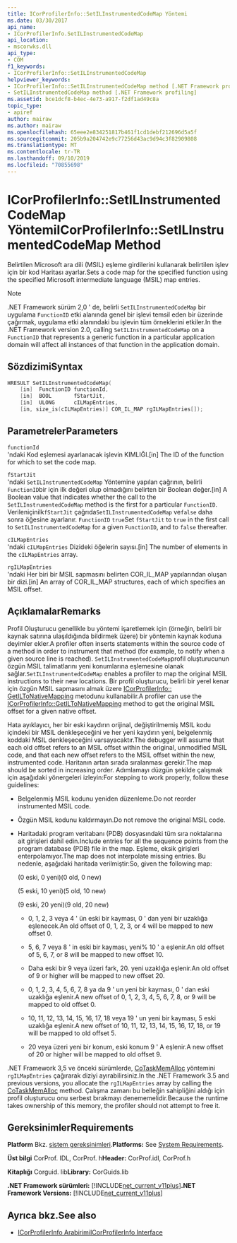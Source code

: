 ```yaml
---
title: ICorProfilerInfo::SetILInstrumentedCodeMap Yöntemi
ms.date: 03/30/2017
api_name:
- ICorProfilerInfo.SetILInstrumentedCodeMap
api_location:
- mscorwks.dll
api_type:
- COM
f1_keywords:
- ICorProfilerInfo::SetILInstrumentedCodeMap
helpviewer_keywords:
- ICorProfilerInfo::SetILInstrumentedCodeMap method [.NET Framework profiling]
- SetILInstrumentedCodeMap method [.NET Framework profiling]
ms.assetid: bce1dcf8-b4ec-4e73-a917-f2df1ad49c8a
topic_type:
- apiref
author: mairaw
ms.author: mairaw
ms.openlocfilehash: 65eee2e834251817b461f1cd1debf212696d5a5f
ms.sourcegitcommit: 205b9a204742e9c77256d43ac9d94c3f82909808
ms.translationtype: MT
ms.contentlocale: tr-TR
ms.lasthandoff: 09/10/2019
ms.locfileid: "70855698"
---
```

# <a name="icorprofilerinfosetilinstrumentedcodemap-method"></a><span data-ttu-id="26d35-102">ICorProfilerInfo::SetILInstrumentedCodeMap Yöntemi</span><span class="sxs-lookup"><span data-stu-id="26d35-102">ICorProfilerInfo::SetILInstrumentedCodeMap Method</span></span>

<span data-ttu-id="26d35-103">Belirtilen Microsoft ara dili (MSIL) eşleme girdilerini kullanarak belirtilen işlev için bir kod Haritası ayarlar.</span><span class="sxs-lookup"><span data-stu-id="26d35-103">Sets a code map for the specified function using the specified Microsoft intermediate language (MSIL) map entries.</span></span>

> [!NOTE]
> <span data-ttu-id="26d35-104">.NET Framework sürüm 2,0 ' de, belirli `SetILInstrumentedCodeMap` bir uygulama `FunctionID` etki alanında genel bir işlevi temsil eden bir üzerinde çağırmak, uygulama etki alanındaki bu işlevin tüm örneklerini etkiler.</span><span class="sxs-lookup"><span data-stu-id="26d35-104">In the .NET Framework version 2.0, calling `SetILInstrumentedCodeMap` on a `FunctionID` that represents a generic function in a particular application domain will affect all instances of that function in the application domain.</span></span>

## <a name="syntax"></a><span data-ttu-id="26d35-105">Sözdizimi</span><span class="sxs-lookup"><span data-stu-id="26d35-105">Syntax</span></span>

```cpp
HRESULT SetILInstrumentedCodeMap(
    [in]  FunctionID functionId,
    [in]  BOOL       fStartJit,
    [in]  ULONG      cILMapEntries,
    [in, size_is(cILMapEntries)] COR_IL_MAP rgILMapEntries[]);
```

## <a name="parameters"></a><span data-ttu-id="26d35-106">Parametreler</span><span class="sxs-lookup"><span data-stu-id="26d35-106">Parameters</span></span>

`functionId`\
<span data-ttu-id="26d35-107">'ndaki Kod eşlemesi ayarlanacak işlevin KIMLIĞI.</span><span class="sxs-lookup"><span data-stu-id="26d35-107">[in] The ID of the function for which to set the code map.</span></span>

`fStartJit`\
<span data-ttu-id="26d35-108">'ndaki `SetILInstrumentedCodeMap` Yöntemine yapılan çağrının, belirli `FunctionID`bir için ilk değeri olup olmadığını belirten bir Boolean değer.</span><span class="sxs-lookup"><span data-stu-id="26d35-108">[in] A Boolean value that indicates whether the call to the `SetILInstrumentedCodeMap` method is the first for a particular `FunctionID`.</span></span> <span data-ttu-id="26d35-109">Verileniçinilk`fStartJit` çağrıda`SetILInstrumentedCodeMap` ve`false` daha sonra öğesine ayarlanır. `FunctionID` `true`</span><span class="sxs-lookup"><span data-stu-id="26d35-109">Set `fStartJit` to `true` in the first call to `SetILInstrumentedCodeMap` for a given `FunctionID`, and to `false` thereafter.</span></span>

`cILMapEntries`\
<span data-ttu-id="26d35-110">'ndaki `cILMapEntries` Dizideki öğelerin sayısı.</span><span class="sxs-lookup"><span data-stu-id="26d35-110">[in] The number of elements in the `cILMapEntries` array.</span></span>

`rgILMapEntries`\
<span data-ttu-id="26d35-111">'ndaki Her biri bir MSIL sapmasını belirten COR_IL_MAP yapılarından oluşan bir dizi.</span><span class="sxs-lookup"><span data-stu-id="26d35-111">[in] An array of COR_IL_MAP structures, each of which specifies an MSIL offset.</span></span>

## <a name="remarks"></a><span data-ttu-id="26d35-112">Açıklamalar</span><span class="sxs-lookup"><span data-stu-id="26d35-112">Remarks</span></span>

<span data-ttu-id="26d35-113">Profil Oluşturucu genellikle bu yöntemi işaretlemek için (örneğin, belirli bir kaynak satırına ulaşıldığında bildirmek üzere) bir yöntemin kaynak koduna deyimler ekler.</span><span class="sxs-lookup"><span data-stu-id="26d35-113">A profiler often inserts statements within the source code of a method in order to instrument that method (for example, to notify when a given source line is reached).</span></span> <span data-ttu-id="26d35-114">`SetILInstrumentedCodeMap`profil oluşturucunun özgün MSIL talimatlarını yeni konumlarına eşlemesine olanak sağlar.</span><span class="sxs-lookup"><span data-stu-id="26d35-114">`SetILInstrumentedCodeMap` enables a profiler to map the original MSIL instructions to their new locations.</span></span> <span data-ttu-id="26d35-115">Bir profil oluşturucu, belirli bir yerel kenar için özgün MSIL sapmasını almak üzere [ICorProfilerInfo:: GetILToNativeMapping](../../../../docs/framework/unmanaged-api/profiling/icorprofilerinfo-getiltonativemapping-method.md) metodunu kullanabilir.</span><span class="sxs-lookup"><span data-stu-id="26d35-115">A profiler can use the [ICorProfilerInfo::GetILToNativeMapping](../../../../docs/framework/unmanaged-api/profiling/icorprofilerinfo-getiltonativemapping-method.md) method to get the original MSIL offset for a given native offset.</span></span>

<span data-ttu-id="26d35-116">Hata ayıklayıcı, her bir eski kaydırın orijinal, değiştirilmemiş MSIL kodu içindeki bir MSIL denkleşeceğini ve her yeni kaydırın yeni, belgelenmiş koddaki MSIL denkleşeceğini varsayacaktır.</span><span class="sxs-lookup"><span data-stu-id="26d35-116">The debugger will assume that each old offset refers to an MSIL offset within the original, unmodified MSIL code, and that each new offset refers to the MSIL offset within the new, instrumented code.</span></span> <span data-ttu-id="26d35-117">Haritanın artan sırada sıralanması gerekir.</span><span class="sxs-lookup"><span data-stu-id="26d35-117">The map should be sorted in increasing order.</span></span> <span data-ttu-id="26d35-118">Adımlamayı düzgün şekilde çalışmak için aşağıdaki yönergeleri izleyin:</span><span class="sxs-lookup"><span data-stu-id="26d35-118">For stepping to work properly, follow these guidelines:</span></span>

- <span data-ttu-id="26d35-119">Belgelenmiş MSIL kodunu yeniden düzenleme.</span><span class="sxs-lookup"><span data-stu-id="26d35-119">Do not reorder instrumented MSIL code.</span></span>

- <span data-ttu-id="26d35-120">Özgün MSIL kodunu kaldırmayın.</span><span class="sxs-lookup"><span data-stu-id="26d35-120">Do not remove the original MSIL code.</span></span>

- <span data-ttu-id="26d35-121">Haritadaki program veritabanı (PDB) dosyasındaki tüm sıra noktalarına ait girişleri dahil edin.</span><span class="sxs-lookup"><span data-stu-id="26d35-121">Include entries for all the sequence points from the program database (PDB) file in the map.</span></span> <span data-ttu-id="26d35-122">Eşleme, eksik girişleri enterpolamıyor.</span><span class="sxs-lookup"><span data-stu-id="26d35-122">The map does not interpolate missing entries.</span></span> <span data-ttu-id="26d35-123">Bu nedenle, aşağıdaki haritada verilmiştir:</span><span class="sxs-lookup"><span data-stu-id="26d35-123">So, given the following map:</span></span>

  <span data-ttu-id="26d35-124">(0 eski, 0 yeni)</span><span class="sxs-lookup"><span data-stu-id="26d35-124">(0 old, 0 new)</span></span>

  <span data-ttu-id="26d35-125">(5 eski, 10 yeni)</span><span class="sxs-lookup"><span data-stu-id="26d35-125">(5 old, 10 new)</span></span>

  <span data-ttu-id="26d35-126">(9 eski, 20 yeni)</span><span class="sxs-lookup"><span data-stu-id="26d35-126">(9 old, 20 new)</span></span>

  - <span data-ttu-id="26d35-127">0, 1, 2, 3 veya 4 ' ün eski bir kayması, 0 ' dan yeni bir uzaklığa eşlenecek.</span><span class="sxs-lookup"><span data-stu-id="26d35-127">An old offset of 0, 1, 2, 3, or 4 will be mapped to new offset 0.</span></span>

  - <span data-ttu-id="26d35-128">5, 6, 7 veya 8 ' in eski bir kayması, yeni% 10 ' a eşlenir.</span><span class="sxs-lookup"><span data-stu-id="26d35-128">An old offset of 5, 6, 7, or 8 will be mapped to new offset 10.</span></span>

  - <span data-ttu-id="26d35-129">Daha eski bir 9 veya üzeri fark, 20. yeni uzaklığa eşlenir.</span><span class="sxs-lookup"><span data-stu-id="26d35-129">An old offset of 9 or higher will be mapped to new offset 20.</span></span>

  - <span data-ttu-id="26d35-130">0, 1, 2, 3, 4, 5, 6, 7, 8 ya da 9 ' un yeni bir kayması, 0 ' dan eski uzaklığa eşlenir.</span><span class="sxs-lookup"><span data-stu-id="26d35-130">A new offset of 0, 1, 2, 3, 4, 5, 6, 7, 8, or 9 will be mapped to old offset 0.</span></span>

  - <span data-ttu-id="26d35-131">10, 11, 12, 13, 14, 15, 16, 17, 18 veya 19 ' un yeni bir kayması, 5 eski uzaklığa eşlenir.</span><span class="sxs-lookup"><span data-stu-id="26d35-131">A new offset of 10, 11, 12, 13, 14, 15, 16, 17, 18, or 19 will be mapped to old offset 5.</span></span>

  - <span data-ttu-id="26d35-132">20 veya üzeri yeni bir konum, eski konum 9 ' A eşlenir.</span><span class="sxs-lookup"><span data-stu-id="26d35-132">A new offset of 20 or higher will be mapped to old offset 9.</span></span>

<span data-ttu-id="26d35-133">.NET Framework 3,5 ve önceki sürümlerde, [CoTaskMemAlloc](/windows/desktop/api/combaseapi/nf-combaseapi-cotaskmemalloc) yöntemini `rgILMapEntries` çağırarak diziyi ayırabilirsiniz.</span><span class="sxs-lookup"><span data-stu-id="26d35-133">In the .NET Framework 3.5 and previous versions, you allocate the `rgILMapEntries` array by calling the [CoTaskMemAlloc](/windows/desktop/api/combaseapi/nf-combaseapi-cotaskmemalloc) method.</span></span> <span data-ttu-id="26d35-134">Çalışma zamanı bu belleğin sahipliğini aldığı için profil oluşturucu onu serbest bırakmayı denememelidir.</span><span class="sxs-lookup"><span data-stu-id="26d35-134">Because the runtime takes ownership of this memory, the profiler should not attempt to free it.</span></span>

## <a name="requirements"></a><span data-ttu-id="26d35-135">Gereksinimler</span><span class="sxs-lookup"><span data-stu-id="26d35-135">Requirements</span></span>

<span data-ttu-id="26d35-136">**Platform** Bkz. [sistem gereksinimleri](../../../../docs/framework/get-started/system-requirements.md).</span><span class="sxs-lookup"><span data-stu-id="26d35-136">**Platforms:** See [System Requirements](../../../../docs/framework/get-started/system-requirements.md).</span></span>

<span data-ttu-id="26d35-137">**Üst bilgi** CorProf. IDL, CorProf. h</span><span class="sxs-lookup"><span data-stu-id="26d35-137">**Header:** CorProf.idl, CorProf.h</span></span>

<span data-ttu-id="26d35-138">**Kitaplığı** Corguid. lib</span><span class="sxs-lookup"><span data-stu-id="26d35-138">**Library:** CorGuids.lib</span></span>

<span data-ttu-id="26d35-139">**.NET Framework sürümleri:** [!INCLUDE[net_current_v11plus](../../../../includes/net-current-v11plus-md.md)]</span><span class="sxs-lookup"><span data-stu-id="26d35-139">**.NET Framework Versions:** [!INCLUDE[net_current_v11plus](../../../../includes/net-current-v11plus-md.md)]</span></span>

## <a name="see-also"></a><span data-ttu-id="26d35-140">Ayrıca bkz.</span><span class="sxs-lookup"><span data-stu-id="26d35-140">See also</span></span>

- [<span data-ttu-id="26d35-141">ICorProfilerInfo Arabirimi</span><span class="sxs-lookup"><span data-stu-id="26d35-141">ICorProfilerInfo Interface</span></span>](../../../../docs/framework/unmanaged-api/profiling/icorprofilerinfo-interface.md)
